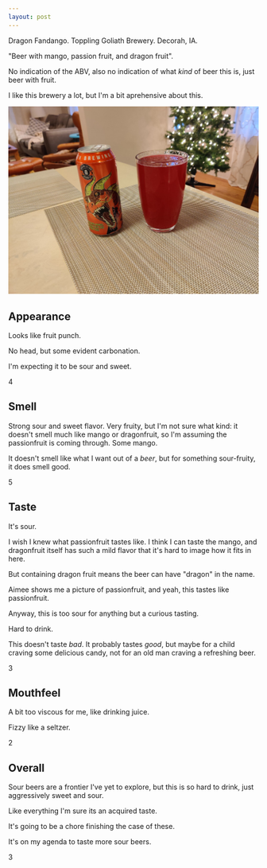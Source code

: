 ```yaml
---
layout: post
---
```

Dragon Fandango.
Toppling Goliath Brewery.
Decorah, IA.

"Beer with mango, passion fruit, and dragon fruit".

No indication of the ABV,
also no indication of what _kind_ of beer this is,
just beer with fruit.

I like this brewery a lot,
but I'm a bit aprehensive about this.

<img class="beer-photo" src="/beer/images/2020-11-22-toppling-goliath-dragon-fandango.jpg"/>


## Appearance

Looks like fruit punch.

No head,
but some evident carbonation.

I'm expecting it to be sour and sweet.

4


## Smell

Strong sour and sweet flavor.
Very fruity, but I'm not sure what kind:
it doesn't smell much like mango or dragonfruit,
so I'm assuming the passionfruit is coming through.
Some mango.

It doesn't smell like what I want out of a _beer_,
but for something sour-fruity,
it does smell good.

5


## Taste

It's sour.

I wish I knew what passionfruit tastes like.
I think I can taste the mango,
and dragonfruit itself has such a mild flavor that it's hard to image how it fits in here.

But containing dragon fruit means the beer can have "dragon" in the name.

Aimee shows me a picture of passionfruit,
and yeah,
this tastes like passionfruit.

Anyway, this is too sour for anything but a curious tasting.

Hard to drink.

This doesn't taste _bad_.
It probably tastes _good_,
but maybe for a child craving some delicious candy,
not for an old man craving a refreshing beer.

3


## Mouthfeel

A bit too viscous for me,
like drinking juice.

Fizzy like a seltzer.

2


## Overall

Sour beers are a frontier I've yet to explore,
but this is so hard to drink,
just aggressively sweet and sour.

Like everything I'm sure its an acquired taste.

It's going to be a chore finishing the case of these.

It's on my agenda to taste more sour beers.

3
